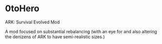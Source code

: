 # 0toHero
ARK: Survival Evolved Mod

A mod focused on substantial rebalancing (with an eye for and also altering the denizens of ARK to have semi-realistic sizes.) 
